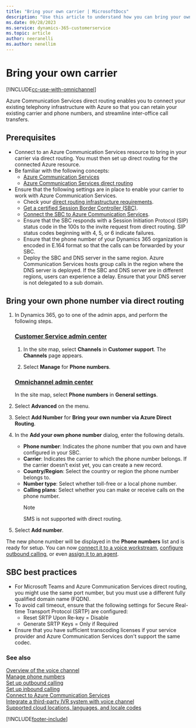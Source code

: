 ```yaml
---
title: "Bring your own carrier | MicrosoftDocs"
description: "Use this article to understand how you can bring your own carrier to Dynamics 365 via Azure Direct Routing."
ms.date: 09/28/2023
ms.service: dynamics-365-customerservice
ms.topic: article
author: neeranelli
ms.author: nenellim
---
```


# Bring your own carrier

[!INCLUDE[cc-use-with-omnichannel](../includes/cc-use-with-omnichannel.md)]

Azure Communication Services direct routing enables you to connect your existing telephony infrastructure with Azure so that you can retain your existing carrier and phone numbers, and streamline inter-office call transfers.

## Prerequisites

- Connect to an Azure Communication Services resource to bring in your carrier via direct routing. You must then set up direct routing for the connected Azure resource.
- Be familiar with the following concepts:
  - [Azure Communication Services](/azure/communication-services/overview)
  - [Azure Communication Services direct routing](/azure/communication-services/concepts/telephony/telephony-concept#azure-direct-routing)
- Ensure that the following settings are in place to enable your carrier to work with Azure Communication Services.
  - Check your [direct routing infrastructure requirements](/azure/communication-services/concepts/telephony/direct-routing-infrastructure).
  - [Get a certified Session Border Controller (SBC)](/azure/communication-services/concepts/telephony/certified-session-border-controllers).
  - [Connect the SBC to Azure Communication Services](/azure/communication-services/concepts/telephony/direct-routing-provisioning).
  - Ensure that the SBC responds with a Session Initiation Protocol (SIP) status code in the 100s to the invite request from direct routing. SIP status codes beginning with 4, 5, or 6 indicate failures.
  - Ensure that the phone number of your Dynamics 365 organization is encoded in E.164 format so that the calls can be forwarded by your SBC.
  - Deploy the SBC and DNS server in the same region. Azure Communication Services hosts group calls in the region where the DNS server is deployed. If the SBC and DNS server are in different regions, users can experience a delay. Ensure that your DNS server is not delegated to a sub domain.

## Bring your own phone number via direct routing

1. In Dynamics 365, go to one of the admin apps, and perform the following steps.
   
   ### [Customer Service admin center](#tab/customerserviceadmincenter)

    1. In the site map, select **Channels** in **Customer support**. The **Channels** page appears.
    
    2. Select **Manage** for **Phone numbers**.

   ### [Omnichannel admin center](#tab/omnichanneladmincenter)

    In the site map, select **Phone numbers** in **General settings**.

1. Select **Advanced** on the menu.

1. Select **Add Number** for **Bring your own number via Azure Direct Routing**.

1. In the **Add your own phone number** dialog, enter the following details.
    - **Phone number**: Indicates the phone number that you own and have configured in your SBC.
    - **Carrier**: Indicates the carrier to which the phone number belongs. If the carrier doesn’t exist yet, you can create a new record.
    - **Country/Region**: Select the country or region the phone number belongs to.
    - **Number type**: Select whether toll-free or a local phone number.
    - **Calling plans**: Select whether you can make or receive calls on the phone number.
        > [!Note]
        > SMS is not supported with direct routing.

4. Select **Add number**.

The new phone number will be displayed in the **Phone numbers** list and is ready for setup. You can now [connect it to a voice workstream](voice-channel-inbound-calling.md), [configure outbound calling](voice-channel-outbound-calling.md#configure-phone-numbers-for-outbound-calling), or even [assign it to an agent](voice-channel-outbound-calling.md#assign-personal-phone-numbers-to-agents).

## SBC best practices

-	For Microsoft Teams and Azure Communication Services direct routing, you might use the same port number, but you must use a different fully qualified domain name (FQDN).
- To avoid call timeout, ensure that the following settings for Secure Real-time Transport Protocol (SRTP) are configured:
  - Reset SRTP Upon Re-key = Disable
  - Generate SRTP Keys = Only if Required
- Ensure that you have sufficient transcoding licenses if your service provider and Azure Communication Services don't support the same codec.

  
### See also

[Overview of the voice channel](voice-channel.md)  
[Manage phone numbers](voice-channel-manage-phone-numbers.md)  
[Set up outbound calling](voice-channel-outbound-calling.md)  
[Set up inbound calling](voice-channel-inbound-calling.md)  
[Connect to Azure Communication Services](voice-channel-acs-resource.md)  
[Integrate a third-party IVR system with voice channel](voice-channel-contextual-transfer-external-ivr.md)  
[Supported cloud locations, languages, and locale codes](voice-channel-region-availability.md)  

[!INCLUDE[footer-include](../includes/footer-banner.md)]
